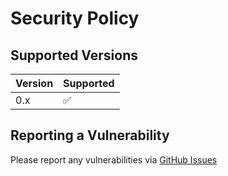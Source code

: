 # Security Policy

## Supported Versions

<!--
Use this section to tell people about which versions of your project are
currently being supported with security updates.
-->

| Version | Supported          |
| ------- | ------------------ |
|   0.x   | :white_check_mark: |

## Reporting a Vulnerability

Please report any vulnerabilities via [GitHub Issues](https://github.com/CBICA/GaNDLF/issues/new/choose)
